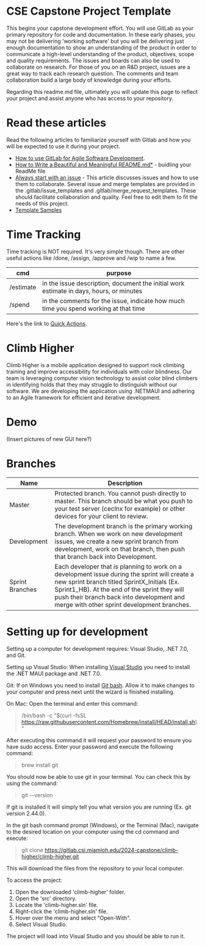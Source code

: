 # CSE Capstone Project Template


This begins your capstone development effort.  You will use GitLab as your primary repository for code and documentation.  In these early phases, you may not be delivering 'working software' but you will be delivering just enough documentation to show an understanding of the product in order to communicate a high-level understanding of the product, objectives, scope and quality requirements.  The issues and boards can also be used to collaborate on research.  For those of you on an R&D project, issues are a great way to track each research question.  The comments and team collaboration build a large body of knowledge during your efforts. 

Regarding this readme.md file, ultimately you will update this page to reflect your project and assist anyone who has access to your repository.


# Read these articles
Read the following articles to familiarize yourself with Gitlab and how you will be expected to use it during your project.

* [How to use GitLab for Agile Software Development](https://about.gitlab.com/blog/2018/03/05/gitlab-for-agile-software-development/). 
* [How to Write a Beautiful and Meaningful README.md*](https://blog.bitsrc.io/how-to-write-beautiful-and-meaningful-readme-md-for-your-next-project-897045e3f991#:~:text=It's%20a%20set%20of%20useful,github%20below%20the%20project%20directory.) - buidling your ReadMe file 
* [Always start with an issue](https://about.gitlab.com/blog/2016/03/03/start-with-an-issue/) - This article discusses issues and how to use them to collaborate.  Several issue and merge templates are provided in the .gitlab/issue_templates and .gitlab/merge_request_templates.  These should facilitate collaboration and quality. Feel free to edit them to fit the needs of this project.
* [Template Samples](https://gitlab.com/gitlab-org/gitlab/-/tree/master/.gitlab/issue_templates)


# Time Tracking

Time tracking is NOT required.  It's very simple though.  There are other useful actions like /done, /assign, /approve and /wip to name a few.

| cmd | purpose |
| ------ | ------ |
| /estimate | in the issue description, document the initial work estimate in days, hours, or minutes |
| /spend | in the comments for the issue, indicate how much time you spend working at that time | 

Here's the link to [Quick Actions](https://docs.gitlab.com/ee/user/project/quick_actions.html).  


# Climb Higher

Climb Higher is a mobile application designed to support rock climbing training and improve accessibility for individuals with color blindness. Our team is leveraging computer vision technology to assist color blind climbers in identifying holds that they may struggle to distinguish without our software. We are developing the application using .NETMAUI and adhering to an Agile framework for efficient and iterative development.

# Demo 
(Insert pictures of new GUI here?)

# Branches

| **Name**   | **Description** |
| ------ | ------ |
| Master         | Protected branch.  You cannot push directly to master.  This branch should be what you push to your test server (ceclnx for example) or other devices for your client to review. |
| Development          |  The development branch is the primary working branch. When we work on new development issues, we create a new sprint branch from development, work on that branch, then push that branch back into Development. |
| Sprint Branches         |  Each developer that is planning to work on a development issue during the sprint will create a new sprint branch titled SprintX_Initials (Ex. Sprint1_HB). At the end of the sprint they will push their branch back into development and merge with other sprint development branches. |

# Setting up for development

Setting up a computer for development requires: Visual Studio, .NET 7.0, and Git.

Setting up Visual Studio: 
When installing [Visual Studio](https://visualstudio.microsoft.com) you need to install the .NET MAUI package and .NET 7.0.

Git:
If on Windows you need to install [Git bash](https://git-scm.com/downloads). 
Allow it to make changes to your computer and press next until the wizard is finished installing.

On Mac: Open the terminal and enter this command:
> /bin/bash -c "$(curl -fsSL https://raw.githubusercontent.com/Homebrew/install/HEAD/install.sh)"

After executing this command it will request your password to ensure you have sudo access.
Enter your password and execute the following command:

> brew install git

You should now be able to use git in your terminal. 
You can check this by using the command:

> git --version

If git is installed it will simply tell you what version you are running (Ex. git version 2.44.0).

In the git bash command prompt (Windows), or the Terminal (Mac), navigate to the desired location on your computer using the cd command and execute: 
> git clone https://gitlab.csi.miamioh.edu/2024-capstone/climb-higher/climb-higher.git

This will download the files from the repository to your local computer.

To access the project:
1. Open the downloaded 'climb-higher' folder.
2. Open the 'src' directory.
3. Locate the 'climb-higher.sln' file.
4. Right-click the 'climb-higher.sln' file.
5. Hover over the menu and select "Open-With".
6. Select Visual Studio.

The project will load into Visual Studio and you should be able to run it.





 






